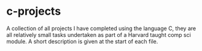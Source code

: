 # c-projects
A collection of all projects I have completed using the language C, they are all relatively small tasks undertaken as part of a Harvard taught comp sci 
module. A short description is given at the start of each file.
